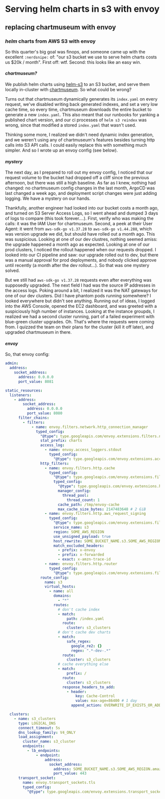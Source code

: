 # Serving helm charts in s3 with envoy

## replacing chartmuseum with envoy

### _helm_ charts from AWS S3 with envoy

So this quarter's big goal was finops,
and someone came up with the excellent `:nerdsnipe:` of:
"our s3 bucket we use to serve helm charts costs us $20k / month".
First off: wtf.
Second: this looks like an easy win.

#### _chartmuseum?_

We publish helm charts using [helm-s3](https://github.com/hypnoglow/helm-s3)
to an S3 bucket,
and serve them locally in-cluster with [chartmuseum](https://chartmuseum.com/).
So what could be wrong?

Turns out that chartmuseum dynamically generates its `index.yaml` on every request,
we've disabled writing back generated indexes,
and set a very low cache time,
so every time, chartmuseum downloads the entire bucket to generate a new `index.yaml`.
This also meant that our runbooks for yanking a published chart version,
and our ci processes of `helm s3 reindex` was wrong,
since that modified a stored `index.yaml` that wasn't used.

Thinking some more,
I realized we didn't need dynamic index generation,
and we weren't using any of chartmuseum's features besides turning http calls into S3 API calls.
I could easily replace this with something much simpler.
And so I wrote up an envoy config (see below).

#### _mystery_

The next day,
as I prepared to roll out my envoy config,
I noticed that our request volume to the bucket had dropped off a cliff since the previous afternoon,
but there was still a high baseline.
As far as I knew, nothing had changed:
no chartmuseum config changes in the last month,
ArgoCD was last changed a week ago,
and deployment script changes were just adding logging.
We have a mystery on our hands.

Thankfully, another engineer had looked into our bucket costs a month ago,
and turned on S3 Server Access Logs,
so I went ahead and dumped 3 days of logs to compare (this took forever....).
First, verify who was making the calls: it was the IAM User for chartmuseum.
Second, a peek at their User Agent: it went from `aws-sdk-go v1.37.28` to `aws-sdk-go v1.44.288`,
which was version upgrade we did, but should have rolled out a month ago.
This was suspicious.
Looking at one of our dev clustres, nothing seemed amiss: the upgrade happened a month ago as expected.
Looking at one of our prod clusters, I noticed the rollout happened when our requests dropped.
I looked into our CI pipeline and saw: our upgrade rolled out to dev,
but there was a manual approval for prod deployments,
and nobody clicked approve until recently (a month after the dev rollout...).
So that was one mystery solved.

But we still had `aws-sdk-go v1.37.28` requests even after everything was supposedly upgraded.
The next field I had was the source IP addresses in the access logs.
Poking around a bit, I realized it was the NAT gateways for one of our dev clusters.
Did I have phantom pods running somewhere?
I looked everywhere but didn't see anything.
Running out of ideas, I logged into the AWS Console, opened the EC2 dashboard,
and was greeted with a suspiciously high number of instances.
Looking at the instance groupds,
I realized we had a second cluster running,
part of a failed experiment with blue-green cluster upgrades.
Oh.
That's where the requests were coming from.
I quizzed the team on their plans for the cluster (kill it off later),
and upgraded chartmuseum in there.

#### _envoy_

So, that envoy config:

```yaml
admin:
  address:
    socket_address:
      address: 0.0.0.0
      port_value: 8081

static_resources:
  listeners:
    - address:
        socket_address:
          address: 0.0.0.0
          port_value: 8080
      filter_chains:
        - filters:
            - name: envoy.filters.network.http_connection_manager
              typed_config:
                "@type": type.googleapis.com/envoy.extensions.filters.network.http_connection_manager.v3.HttpConnectionManager
                stat_prefix: charts
                access_log:
                  - name: envoy.access_loggers.stdout
                    typed_config:
                      "@type": type.googleapis.com/envoy.extensions.access_loggers.stream.v3.StdoutAccessLog
                http_filters:
                  - name: envoy.filters.http.cache
                    typed_config:
                      "@type": type.googleapis.com/envoy.extensions.filters.http.cache.v3.CacheConfig
                      typed_config:
                        "@type": type.googleapis.com/envoy.extensions.http.cache.file_system_http_cache.v3.FileSystemHttpCacheConfig
                        manager_config:
                          thread_pool:
                            thread_count: 1
                        cache_path: /tmp/envoy-cache
                        max_cache_size_bytes: 2147483648 # 2 GiB
                  - name: envoy.filters.http.aws_request_signing
                    typed_config:
                      "@type": type.googleapis.com/envoy.extensions.filters.http.aws_request_signing.v3.AwsRequestSigning
                      service_name: s3
                      region: SOME_AWS_REGION
                      use_unsigned_payload: true
                      host_rewrite: SOME_BUCKET_NAME.s3.SOME_AWS_REGION.amazonaws.com
                      match_excluded_headers:
                        - prefix: x-envoy
                        - prefix: x-forwarded
                        - exact: x-amzn-trace-id
                  - name: envoy.filters.http.router
                    typed_config:
                      "@type": type.googleapis.com/envoy.extensions.filters.http.router.v3.Router
                route_config:
                  name: s3
                  virtual_hosts:
                    - name: all
                      domains:
                        - "*"
                      routes:
                        # don't cache index
                        - match:
                            path: /index.yaml
                          route:
                            cluster: s3_clusters
                        # don't cache dev charts
                        - match:
                            safe_regex:
                              google_re2: {}
                              regex: ".*-dev-.*"
                          route:
                            cluster: s3_clusters
                        # cache everything else
                        - match:
                            prefix: /
                          route:
                            cluster: s3_clusters
                          response_headers_to_add:
                            - header:
                                key: Cache-Control
                                value: max-age=86400 # 1 day
                              append_action: OVERWRITE_IF_EXISTS_OR_ADD

  clusters:
    - name: s3_clusters
      type: LOGICAL_DNS
      connect_timeout: 5s
      dns_lookup_family: V4_ONLY
      load_assignment:
        cluster_name: s3_cluster
        endpoints:
          - lb_endpoints:
              - endpoint:
                  address:
                    socket_address:
                      address: SOME_BUCKET_NAME.s3.SOME_AWS_REGION.amazonaws.com
                      port_value: 443
      transport_socket:
        name: envoy.transport_sockets.tls
        typed_config:
          "@type": type.googleapis.com/envoy.extensions.transport_sockets.tls.v3.UpstreamTlsContext
```
